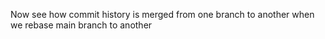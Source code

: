 Now see how commit history is merged from one branch to another when we rebase main branch to another